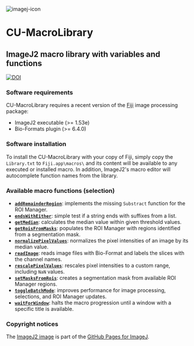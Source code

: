 ![imagej-icon](https://user-images.githubusercontent.com/19319377/120248289-bfaf7600-c233-11eb-92b1-7888bc28de61.png)

# CU-MacroLibrary
## ImageJ2 macro library with variables and functions
[![DOI](https://zenodo.org/badge/DOI/10.5281/zenodo.4885048.svg)](https://doi.org/10.5281/zenodo.4885048)

### Software requirements
CU-MacroLibrary requires a recent version of the [Fiji](https://fiji.sc/) image processing package:
* ImageJ2 executable (>= 1.53e)
* Bio-Formats plugin (>= 6.4.0)

### Software installation
To install the CU-MacroLibrary with your copy of Fiji, simply copy the `Library.txt`
to `Fiji.app\macros\` and its content will be available to any executed or installed macro.
In addition, ImageJ2's macro editor will autocomplete function names from the library.

### Available macro functions (selection)
* [**`addRemainderRegion`**](https://github.com/christianrickert/CU-MacroLibrary/blob/34c62135ba6d890f0f8053c3e8fdcbc58522738b/Library.txt#L85): implements the missing `Substract` function for the ROI Manager.
* [**`endsWithEither`**](https://github.com/christianrickert/CU-MacroLibrary/blob/34c62135ba6d890f0f8053c3e8fdcbc58522738b/Library.txt#L145): simple test if a string ends with suffixes from a list.
* [**`getMedian`**](https://github.com/christianrickert/CU-MacroLibrary/blob/34c62135ba6d890f0f8053c3e8fdcbc58522738b/Library.txt#L183): calculates the median value within given threshold values.
* [**`getRoisFromMasks`**](https://github.com/christianrickert/CU-MacroLibrary/blob/34c62135ba6d890f0f8053c3e8fdcbc58522738b/Library.txt#L250): populates the ROI Manager with regions identified from a segmentation mask.
* [**`normalizePixelValues`**](https://github.com/christianrickert/CU-MacroLibrary/blob/34c62135ba6d890f0f8053c3e8fdcbc58522738b/Library.txt#L347): normalizes the pixel intensities of an image by its median value.
* [**`readImage`**](https://github.com/christianrickert/CU-MacroLibrary/blob/34c62135ba6d890f0f8053c3e8fdcbc58522738b/Library.txt#L377): reads image files with Bio-Format and labels the slices with the channel names.
* [**`rescalePixelValues`**](https://github.com/christianrickert/CU-MacroLibrary/blob/34c62135ba6d890f0f8053c3e8fdcbc58522738b/Library.txt#L455): rescales pixel intensities to a custom range, including `NaN` values.
* [**`setMasksFromRois`**](https://github.com/christianrickert/CU-MacroLibrary/blob/34c62135ba6d890f0f8053c3e8fdcbc58522738b/Library.txt#L519): creates a segmentation mask from available ROI Manager regions.
* [**`toggleBatchMode`**](https://github.com/christianrickert/CU-MacroLibrary/blob/34c62135ba6d890f0f8053c3e8fdcbc58522738b/Library.txt#L588): improves performance for image processing, selections, and ROI Manager updates.
* [**`waitForWindow`**](https://github.com/christianrickert/CU-MacroLibrary/blob/34c62135ba6d890f0f8053c3e8fdcbc58522738b/Library.txt#L681): halts the macro progression until a window with a specific title is available.

### Copyright notices
The [ImageJ2 image](https://github.com/imagej/imagej.github.io/blob/main/media/icons/imagej-shadow.png) is part of the [GitHub Pages for ImageJ](https://github.com/imagej/imagej.github.io).
